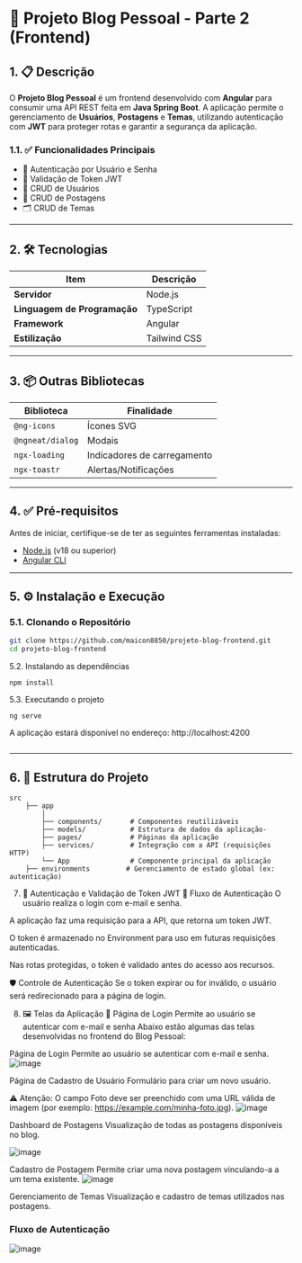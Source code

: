 # 🚀 Projeto Blog Pessoal - Parte 2 (Frontend)

## 1. 📋 Descrição

O **Projeto Blog Pessoal** é um frontend desenvolvido com **Angular** para consumir uma API REST feita em **Java Spring Boot**. A aplicação permite o gerenciamento de **Usuários**, **Postagens** e **Temas**, utilizando autenticação com **JWT** para proteger rotas e garantir a segurança da aplicação.

### 1.1. ✅ Funcionalidades Principais

- 🔐 Autenticação por Usuário e Senha  
- 🔑 Validação de Token JWT  
- 👤 CRUD de Usuários  
- 📝 CRUD de Postagens  
- 🗂️ CRUD de Temas  

---

## 2. 🛠️ Tecnologias

| Item                         | Descrição      |
|-----------------------------|----------------|
| **Servidor**                 | Node.js        |
| **Linguagem de Programação** | TypeScript     |
| **Framework**                | Angular        |
| **Estilização**              | Tailwind CSS   |

---

## 3. 📦 Outras Bibliotecas

| Biblioteca          | Finalidade                   |
|---------------------|------------------------------|
| `@ng-icons`         | Ícones SVG                   |
| `@ngneat/dialog`    | Modais                       |
| `ngx-loading`       | Indicadores de carregamento  |
| `ngx-toastr`        | Alertas/Notificações         |

---

## 4. ✅ Pré-requisitos

Antes de iniciar, certifique-se de ter as seguintes ferramentas instaladas:

- [Node.js](https://nodejs.org/) (v18 ou superior)
- [Angular CLI](https://v17.angular.io/guide/setup-local)

---

## 5. ⚙️ Instalação e Execução

### 5.1. Clonando o Repositório

```bash
git clone https://github.com/maicon8850/projeto-blog-frontend.git
cd projeto-blog-frontend
```
5.2. Instalando as dependências

```
npm install
```
5.3. Executando o projeto
```
ng serve
```
A aplicação estará disponível no endereço: http://localhost:4200

```
```
---
## 6. 🧩 Estrutura do Projeto

```plaintext
src
    ├── app
        │
        ├── components/       # Componentes reutilizáveis
        ├── models/           # Estrutura de dados da aplicação-
        ├── pages/            # Páginas da aplicação
        ├── services/         # Integração com a API (requisições HTTP)
        └── App           	  # Componente principal da aplicação
  	├── environments		 # Gerenciamento de estado global (ex: autenticação)
```

7. 🔐 Autenticação e Validação de Token JWT
🔄 Fluxo de Autenticação
O usuário realiza o login com e-mail e senha.

A aplicação faz uma requisição para a API, que retorna um token JWT.

O token é armazenado no Environment para uso em futuras requisições autenticadas.

Nas rotas protegidas, o token é validado antes do acesso aos recursos.

🛡️ Controle de Autenticação
Se o token expirar ou for inválido, o usuário será redirecionado para a página de login.

8. 🖼️ Telas da Aplicação
🔐 Página de Login
Permite ao usuário se autenticar com e-mail e senha
Abaixo estão algumas das telas desenvolvidas no frontend do Blog Pessoal:

Página de Login
Permite ao usuário se autenticar com e-mail e senha.
![image](https://github.com/user-attachments/assets/bd7f2fea-276c-4d85-b972-d049c0f4db70)


Página de Cadastro de Usuário
Formulário para criar um novo usuário.

⚠️ Atenção: O campo Foto deve ser preenchido com uma URL válida de imagem (por exemplo: https://example.com/minha-foto.jpg).
![image](https://github.com/user-attachments/assets/867f4d5e-d053-43a8-8113-33b0ad9311bd)


Dashboard de Postagens
Visualização de todas as postagens disponíveis no blog.

![image](https://github.com/user-attachments/assets/5327126a-4ed1-4ba1-b5b8-a99b7f7760cc)

Cadastro de Postagem
Permite criar uma nova postagem vinculando-a a um tema existente.
![image](https://github.com/user-attachments/assets/bf4467e0-e2de-4229-bf18-d49a51d1f8df)

Gerenciamento de Temas
Visualização e cadastro de temas utilizados nas postagens.
### Fluxo de Autenticação
![image](https://github.com/user-attachments/assets/f4103c27-246b-4919-aacf-afd533f2cac8)


## 

